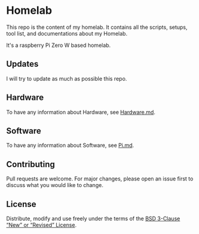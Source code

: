 # Homelab

This repo is the content of my homelab. It contains all the scripts, setups, tool list, and documentations about my Homelab.

It's a raspberry Pi Zero W based homelab.

## Updates

I will try to update as much as possible this repo.

## Hardware

To have any information about Hardware, see [Hardware.md](Documentation/HARDWARE.md).

## Software

To have any information about Software, see [Pi.md](Documentation/Pi.md). 

## Contributing

Pull requests are welcome. For major changes, please open an issue first
to discuss what you would like to change.

## License
Distribute, modify and use freely under the terms of the
[BSD 3-Clause “New” or “Revised” License](https://choosealicense.com/licenses/bsd-3-clause/).